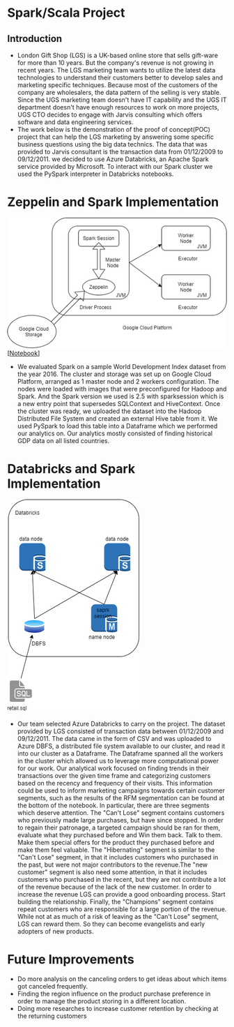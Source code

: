 # Spark/Scala Project
## Introduction
- London Gift Shop (LGS) is a UK-based online store that sells gift-ware for more than 10 years. But the company's revenue is not growing in recent years. The LGS marketing team wants to utilize the latest data technologies to understand their customers better to develop sales and marketing specific techniques. Because most of the customers of the company are wholesalers, the data pattern of the selling is very stable. Since the UGS marketing team doesn't have IT capability and the UGS IT department doesn't have enough resources to work on more projects, UGS CTO decides to engage with Jarvis consulting which offers software and data engineering services.
- The work below is the demonstration of the proof of concept(POC) project that can help the LGS marketing by answering some specific business questions using the big data technics. The data that was provided to Jarvis consultant is the transaction data from 01/12/2009 to 09/12/2011. we decided to use Azure Databricks, an Apache Spark service provided by Microsoft. To interact with our Spark cluster we used the PySpark interpreter in Databricks notebooks.


# Zeppelin and Spark Implementation
![zeppelin](.assets/Zeppelin&Spark_diagram.png)
[[Notebook](https://github.com/jarviscanada/jarvis_data_eng_shawn/blob/feature/Spark/spark/notebook/Retail%20Data%20Analytics%20with%20PySpark.ipynb)]
- We evaluated Spark on a sample World Development Index dataset from the year 2016. The cluster and storage was set up on Google Cloud Platform, arranged as 1 master node and 2 workers configuration. The nodes were loaded with images that were preconfigured for Hadoop and Spark. And the Spark version we used is 2.5 with sparksession which is a new entry point that supersedes SQLContext and HiveContext. Once the cluster was ready, we uploaded the dataset into the Hadoop Distributed File System and created an external Hive table from it. We used PySpark to load this table into a Dataframe which we performed our analytics on. Our analytics mostly consisted of finding historical GDP data on all listed countries.


# Databricks and Spark Implementation
![zeppelin](.assets/databricks&spark.png)
- Our team selected Azure Databricks to carry on the project. The dataset provided by LGS consisted of transaction data between 01/12/2009 and 09/12/2011. The data came in the form of CSV and was uploaded to Azure DBFS, a distributed file system available to our cluster, and read it into our cluster as a Dataframe. The Dataframe spanned all the workers in the cluster which allowed us to leverage more computational power for our work. Our analytical work focused on finding trends in their transactions over the given time frame and categorizing customers based on the recency and frequency of their visits. This information could be used to inform marketing campaigns towards certain customer segments, such as the results of the RFM segmentation can be found at the bottom of the notebook. In particular, there are three segments which deserve attention. The "Can't Lose" segment contains customers who previously made large purchases, but have since stopped. In order to regain their patronage, a targeted campaign should be ran for them, evaluate what they purchased before and Win them back. Talk to them. Make them special offers for the product they purchased before and make them feel valuable. The "Hibernating" segment is similar to the "Can't Lose" segment, in that it includes customers who purchased in the past, but were not major contributors to the revenue.The "new customer" segment is also need some attention, in that it includes customers who purchased in the recent, but they are not contribute a lot of the revenue because of the lack of the new customer. In order to increase the revenue LGS can provide a good onboarding process. Start building the relationship. Finally, the "Champions" segment contains repeat customers who are responsible for a large portion of the revenue. While not at as much of a risk of leaving as the "Can't Lose" segment, LGS can reward them. So they can become evangelists and early adopters of new products.


# Future Improvements
- Do more analysis on the canceling orders to get ideas about which items got canceled frequently.
- Finding the region influence on the product purchase preference in order to manage the product storing in a different location.
- Doing more researches to increase customer retention by checking at the returning customers
